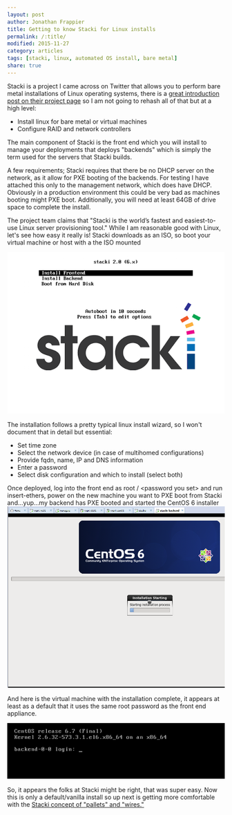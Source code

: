 ```yaml
---
layout: post
author: Jonathan Frappier
title: Getting to know Stacki for Linux installs
permalink: /:title/
modified: 2015-11-27
category: articles
tags: [stacki, linux, automated OS install, bare metal]
share: true
---
```

Stacki is a project I came across on Twitter that allows you to perform bare metal installations of Linux operating systems, there is a <a href="http://www.stacki.com/intro/" target="_blank">great introduction post on their project page</a> so I am not going to rehash all of that but at a high level:
<ul>
	<li>Install linux for bare metal or virtual machines</li>
	<li>Configure RAID and network controllers</li>
</ul>
The main component of Stacki is the front end which you will install to manage your deployments that deploys "backends" which is simply the term used for the servers that Stacki builds.

A few requirements; Stacki requires that there be no DHCP server on the network, as it allow for PXE booting of the backends. For testing I have attached this only to the management network, which does have DHCP. Obviously in a production environment this could be very bad as machines booting might PXE boot. Additionally, you will need at least 64GB of drive space to complete the install.

The project team claims that "Stacki is the world’s fastest and easiest-to-use Linux server provisioning tool." While I am reasonable good with Linux, let's see how easy it really is! Stacki downloads as an ISO, so boot your virtual machine or host with a the ISO mounted

<img src="/images/fulls/stacki-install.png" class="fit image">

The installation follows a pretty typical linux install wizard, so I won't document that in detail but essential:
<ul>
	<li>Set time zone</li>
	<li>Select the network device (in case of multihomed configurations)</li>
	<li>Provide fqdn, name, IP and DNS information</li>
	<li>Enter a password</li>
	<li>Select disk configuration and which to install (select both)</li>
</ul>
Once deployed, log into the front end as root / &lt;password you set&gt; and run insert-ethers, power on the new machine you want to PXE boot from Stacki and...yup...my backend has PXE booted and started the CentOS 6 installer

<img src="/images/fulls/stacki-backend.png" class="fit image">

And here is the virtual machine with the installation complete, it appears at least as a default that it uses the same root password as the front end appliance.

<img src="/images/fulls/backend-installed.png" class="fit image">

So, it appears the folks at Stacki might be right, that was super easy. Now this is only a default/vanilla install so up next is getting more comfortable with the <a href="https://github.com/StackIQ/stacki/wiki/Concepts" target="_blank">Stacki concept of "pallets" and "wires."</a>